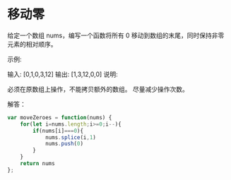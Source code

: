 # 移动零
给定一个数组 nums，编写一个函数将所有 0 移动到数组的末尾，同时保持非零元素的相对顺序。

示例:

输入: [0,1,0,3,12]
输出: [1,3,12,0,0]
说明:

必须在原数组上操作，不能拷贝额外的数组。
尽量减少操作次数。

解答：

```js
var moveZeroes = function(nums) {
    for(let i=nums.length;i>=0;i--){
        if(nums[i]===0){
            nums.splice(i,1)
            nums.push(0) 
        }
    }
    return nums
};
```

